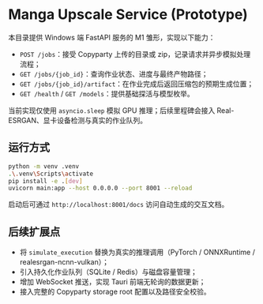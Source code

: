 # Manga Upscale Service (Prototype)

本目录提供 Windows 端 FastAPI 服务的 M1 雏形，实现以下能力：

- `POST /jobs`：接受 Copyparty 上传的目录或 zip，记录请求并异步模拟处理流程；
- `GET /jobs/{job_id}`：查询作业状态、进度与最终产物路径；
- `GET /jobs/{job_id}/artifact`：在作业完成后返回压缩包的预期生成位置；
- `GET /health` / `GET /models`：提供基础探活与模型枚举。

当前实现仅使用 `asyncio.sleep` 模拟 GPU 推理；后续里程碑会接入 Real-ESRGAN、显卡设备检测与真实的作业队列。

## 运行方式

```bash
python -m venv .venv
.\.venv\Scripts\activate
pip install -e .[dev]
uvicorn main:app --host 0.0.0.0 --port 8001 --reload
```

启动后可通过 `http://localhost:8001/docs` 访问自动生成的交互文档。

## 后续扩展点

- 将 `simulate_execution` 替换为真实的推理调用（PyTorch / ONNXRuntime / realesrgan-ncnn-vulkan）；
- 引入持久化作业队列（SQLite / Redis）与磁盘容量管理；
- 增加 WebSocket 推送，实现 Tauri 前端无轮询的数据更新；
- 接入完整的 Copyparty storage root 配置以及路径安全校验。
